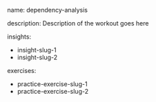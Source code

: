 name: dependency-analysis

description: Description of the workout goes here

insights:
  - insight-slug-1
  - insight-slug-2

exercises:
  - practice-exercise-slug-1
  - practice-exercise-slug-2